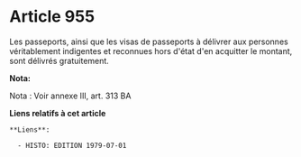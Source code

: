 # Article 955

Les passeports, ainsi que les visas de passeports à délivrer aux personnes véritablement indigentes et reconnues hors d'état
d'en acquitter le montant, sont délivrés gratuitement.

**Nota:**

Nota : Voir annexe III, art. 313 BA

**Liens relatifs à cet article**

	**Liens**:

	  - HISTO: EDITION 1979-07-01
